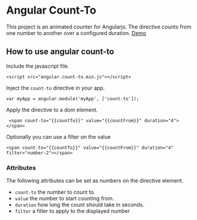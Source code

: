 # Angular Count-To

This project is an animated counter for Angularjs. The directive counts from one number to another over a configured duration.
[Demo](http://webkoils.github.io/angular-count-to/)

## How to use angular count-to


Include the javascript file.

```
<script src="angular.count-to.min.js"></script>
```

Inject the `count-to` directive in your app.

```
var myApp = angular.module('myApp', ['count-to']);
```

Apply the directive to a dom element.
```
 <span count-to="{{countTo}}" value="{{countFrom}}" duration="4"></span>
```
Optionally you can use a filter on the value
```
<span count-to="{{countTo}}" value="{{countFrom}}" duration="4" filter="number:2"></span>
```

### Attributes

The following attributes can be set as numbers on the directive element.

- ```count-to```  the number to count to.
- ```value```  the number to start counting from.
- ```duration```  how long the count should take in seconds.
- ```filter```  a filter to apply to the displayed number

